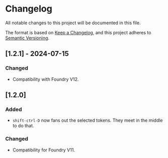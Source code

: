 # Changelog

All notable changes to this project will be documented in this file.

The format is based on [Keep a Changelog](https://keepachangelog.com/en/1.0.0/), and this project adheres to [Semantic Versioning](https://semver.org/spec/v2.0.0.html).

## [1.2.1] - 2024-07-15
### Changed
- Compatibility with Foundry V12.

## [1.2.0]
### Added
- `shift-ctrl-D` now fans out the selected tokens. They meet in the middle to do that.

### Changed
- Compatibility for Foundry V11.
